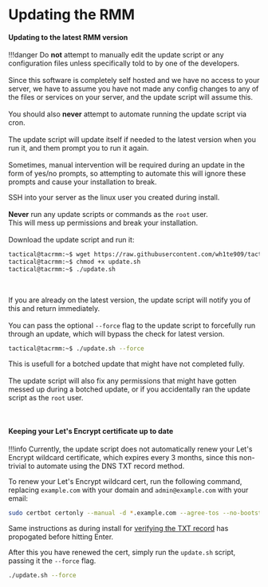# Updating the RMM

#### Updating to the latest RMM version

!!!danger
    Do __not__ attempt to manually edit the update script or any configuration files unless specifically told to by one of the developers.<br/><br/>
    Since this software is completely self hosted and we have no access to your server, we have to assume you have not made any config changes to any of the files or services on your server, and the update script will assume this.<br/><br/>
    You should also **never** attempt to automate running the update script via cron.<br/><br/>
    The update script will update itself if needed to the latest version when you run it, and them prompt you to run it again.<br/><br/>
    Sometimes, manual intervention will be required during an update in the form of yes/no prompts, so attempting to automate this will ignore these prompts and cause your installation to break.

SSH into your server as the linux user you created during install.<br/><br/>
__Never__ run any update scripts or commands as the `root` user.<br/>This will mess up permissions and break your installation.<br/><br/>
Download the update script and run it:<br/>
```bash
tactical@tacrmm:~$ wget https://raw.githubusercontent.com/wh1te909/tacticalrmm/master/update.sh
tactical@tacrmm:~$ chmod +x update.sh
tactical@tacrmm:~$ ./update.sh
```

<br/>

If you are already on the latest version, the update script will notify you of this and return immediately.<br/><br/>
You can pass the optional `--force` flag to the update script to forcefully run through an update, which will bypass the check for latest version.<br/>
```bash
tactical@tacrmm:~$ ./update.sh --force
```
This is usefull for a botched update that might have not completed fully.<br/><br/>
The update script will also fix any permissions that might have gotten messed up during a botched update, or if you accidentally ran the update script as the `root` user.

<br/>

#### Keeping your Let's Encrypt certificate up to date

!!!info
    Currently, the update script does not automatically renew your Let's Encrypt wildcard certificate, which expires every 3 months, since this non-trivial to automate using the DNS TXT record method.

To renew your Let's Encrypt wildcard cert, run the following command, replacing `example.com` with your domain and `admin@example.com` with your email:

```bash
sudo certbot certonly --manual -d *.example.com --agree-tos --no-bootstrap --manual-public-ip-logging-ok --preferred-challenges dns -m admin@example.com --no-eff-email
```

Same instructions as during install for [verifying the TXT record](install_server.md#deploy-the-txt-record-in-your-dns-manager) has propogated before hitting Enter.

After this you have renewed the cert, simply run the `update.sh` script, passing it the `--force` flag.

```bash
./update.sh --force
```